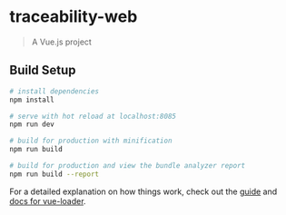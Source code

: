 # traceability-web

> A Vue.js project

## Build Setup

``` bash
# install dependencies
npm install

# serve with hot reload at localhost:8085
npm run dev

# build for production with minification
npm run build

# build for production and view the bundle analyzer report
npm run build --report
```

For a detailed explanation on how things work, check out the [guide](http://vuejs-templates.github.io/webpack/) and [docs for vue-loader](http://vuejs.github.io/vue-loader).
